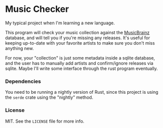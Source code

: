 # Music Checker

My typical project when I'm learning a new language.

This program will check your music collection against the [MusicBrainz](https://musicbrainz.org/) database, and will tell you if you're missing any releases. It's useful for keeping up-to-date with your favorite artists to make sure you don't miss anything new.

For now, your "collection" is just some metadata inside a sqlite database, and the user has to manually add artists and confirm/ignore releases via sqlite. Maybe I'll write some interface through the rust program eventually.

### Dependencies

You need to be running a nightly version of Rust, since this project is using the `serde` crate using the "nightly" method.

### License

MIT. See the `LICENSE` file for more info.
